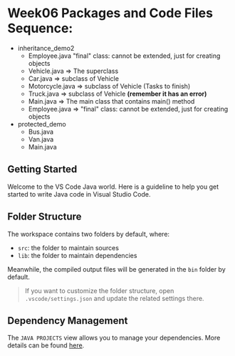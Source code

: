 # Week06 Packages and Code Files Sequence:

- inheritance_demo2
    - Employee.java "final" class: cannot be extended, just for creating objects
    - Vehicle.java => The superclass
    - Car.java => subclass of Vehicle
    - Motorcycle.java => subclass of Vehicle (Tasks to finish)
    - Truck.java => subclass of Vehicle **(remember it has an error)**
    - Main.java => The main class that contains main() method
    - Employee.java => "final" class: cannot be extended, just for creating objects
- protected_demo
    - Bus.java
    - Van.java
    - Main.java
## Getting Started

Welcome to the VS Code Java world. Here is a guideline to help you get started to write Java code in Visual Studio Code.

## Folder Structure

The workspace contains two folders by default, where:

- `src`: the folder to maintain sources
- `lib`: the folder to maintain dependencies

Meanwhile, the compiled output files will be generated in the `bin` folder by default.

> If you want to customize the folder structure, open `.vscode/settings.json` and update the related settings there.

## Dependency Management

The `JAVA PROJECTS` view allows you to manage your dependencies. More details can be found [here](https://github.com/microsoft/vscode-java-dependency#manage-dependencies).
